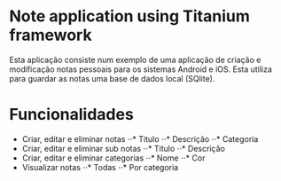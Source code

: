 # Note application using Titanium framework

Esta aplicação consiste num exemplo de uma aplicação de criação e modificação notas pessoais para os sistemas Android e iOS. Esta utiliza para guardar as notas uma base de dados local (SQlite).

# Funcionalidades
- Criar, editar e eliminar notas 
⋅⋅* Titulo
⋅⋅* Descrição
⋅⋅* Categoria
- Criar, editar e eliminar sub notas
⋅⋅* Titulo
⋅⋅* Descrição
- Criar, editar e eliminar categorias
⋅⋅* Nome
⋅⋅* Cor
- Visualizar notas
⋅⋅* Todas
⋅⋅* Por categoria
